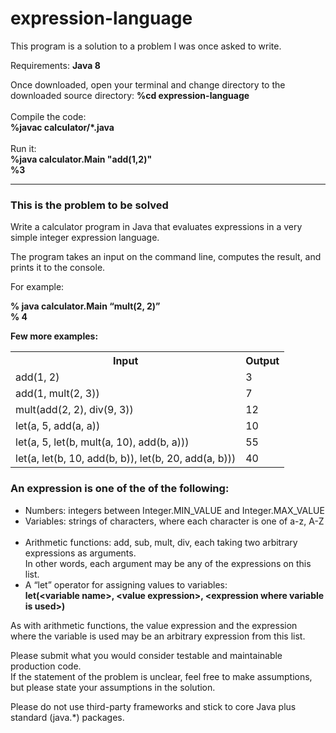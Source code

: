 # expression-language
This program is a solution to a problem I was once asked to write.

Requirements: <b>Java 8</b>

Once downloaded, open your terminal and change directory to the downloaded source directory:
<b>%cd expression-language</b><br>
<br>
Compile the code:<br>
<b>%javac calculator/*.java</b><br>
<br>
Run it:<br>
<b>%java calculator.Main "add(1,2)"</b><br>
<b>%3</b><br>

<p>
<hr/>
<h3>This is the problem to be solved</h3>
Write a calculator program in Java that evaluates expressions in a very simple integer expression language.
</p>
<p>
The program takes an input on the command line, computes the result, and prints it to the console. 
</p>
For example:<br>
<p>
<b>% java calculator.Main “mult(2, 2)”</b><br>
<b>% 4</b>
</p>

<b>Few more examples:</b>

<table style="width:100%">
  <tr>
    <th>Input</th>
    <th>Output</th>
  </tr>
  <tr>
    <td>add(1, 2)</td>
    <td>3</td>
  </tr>
  <tr>
    <td>add(1, mult(2, 3))</td>
    <td>7</td>
  </tr>
  <tr>
    <td>mult(add(2, 2), div(9, 3))</td>
    <td>12</td>
  </tr>
  <tr>
    <td>let(a, 5, add(a, a))</td>
    <td>10</td>
  </tr>
  <tr>
    <td>let(a, 5, let(b, mult(a, 10), add(b, a)))</td>
    <td>55</td>
  </tr>
  <tr>
    <td>let(a, let(b, 10, add(b, b)), let(b, 20, add(a, b)))</td>
    <td>40</td>
  </tr>
</table>


<h3>An expression is one of the of the following:</h3>
<ul>
 <li>Numbers: integers between Integer.MIN_VALUE and Integer.MAX_VALUE</li>
 <li>Variables: strings of characters, where each character is one of a-z, A-Z</li>
 <li>Arithmetic functions: add, sub, mult, div, each taking two arbitrary expressions as arguments.<br>
    In other words, each argument may be any of the expressions on this list.</li>
 <li>A “let” operator for assigning values to variables:<br>
    <b>let(&lt;variable name&gt;, &lt;value expression&gt;, &lt;expression where variable is used&gt;)</b></li>
</ul>
<p>
As with arithmetic functions, the value expression and the expression <br> where the variable is used
may be an arbitrary expression from this list. 
</p>

<p>
Please submit what you would consider testable and maintainable production code.<br>
If the statement of the problem is unclear, feel free to make assumptions,<br>
but please state your assumptions in the solution.  
</p>
<p>
Please do not use third-party frameworks and stick to core Java plus standard (java.*) packages.
</p>
